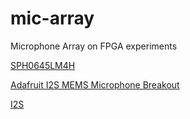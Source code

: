 # mic-array
Microphone Array on FPGA experiments

[SPH0645LM4H](http://www.knowles.com/kor/content/download/5988/105771/version/4/file/SPH0645LM4H-BRevB.PDF)

[Adafruit I2S MEMS Microphone Breakout](https://learn.adafruit.com/adafruit-i2s-mems-microphone-breakout)

[I2S](https://www.sparkfun.com/datasheets/BreakoutBoards/I2SBUS.pdf)
